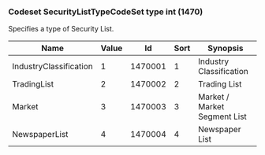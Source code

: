 ### Codeset SecurityListTypeCodeSet type int (1470)

Specifies a type of Security List.

| Name                   | Value | Id      | Sort | Synopsis                     |
|------------------------|-------|---------|------|------------------------------|
| IndustryClassification | 1     | 1470001 | 1    | Industry Classification      |
| TradingList            | 2     | 1470002 | 2    | Trading List                 |
| Market                 | 3     | 1470003 | 3    | Market / Market Segment List |
| NewspaperList          | 4     | 1470004 | 4    | Newspaper List               |

